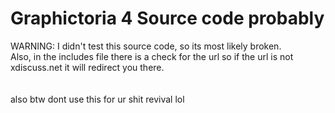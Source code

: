 # Graphictoria 4 Source code probably
 WARNING: I didn't test this source code, so its most likely broken.<br>
 Also, in the includes file there is a check for the url so if the url is not xdiscuss.net it will redirect you there.<br>
<br>
<br>
 also btw dont use this for ur shit revival lol